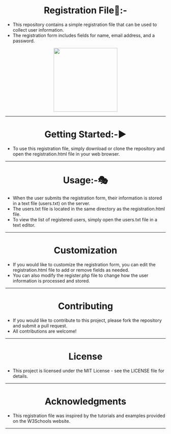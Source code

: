 <h1 align="center">Registration File🧾:-</h1>

- This repository contains a simple registration file that can be used to collect user information.
- The registration form includes fields for name, email address, and a password.
<p align="center">
<img height="200" wedith="200" src="https://truemaths.com/wp-content/uploads/2019/11/Register_Now.gif"></p>

<hr>
<h1 align="center">Getting Started:-▶️</h1>

- To use this registration file, simply download or clone the repository and open the registration.html file in your web browser.
<hr>
<h1 align="center">Usage:-🎭</h1>

- When the user submits the registration form, their information is stored in a text file (users.txt) on the server.
- The users.txt file is located in the same directory as the registration.html file.
- To view the list of registered users, simply open the users.txt file in a text editor.
<hr>
<h1 align="center">Customization</h1>

- If you would like to customize the registration form, you can edit the registration.html file to add or remove fields as needed.
- You can also modify the register.php file to change how the user information is processed and stored.
<hr>
<h1 align="center">Contributing</h1>

- If you would like to contribute to this project, please fork the repository and submit a pull request.
- All contributions are welcome!
<hr>
<h1 align="center">License</h1>

- This project is licensed under the MIT License - see the LICENSE file for details.
<hr>
<h1 align="center">Acknowledgments</h1>

- This registration file was inspired by the tutorials and examples provided on the W3Schools website.
<hr>
